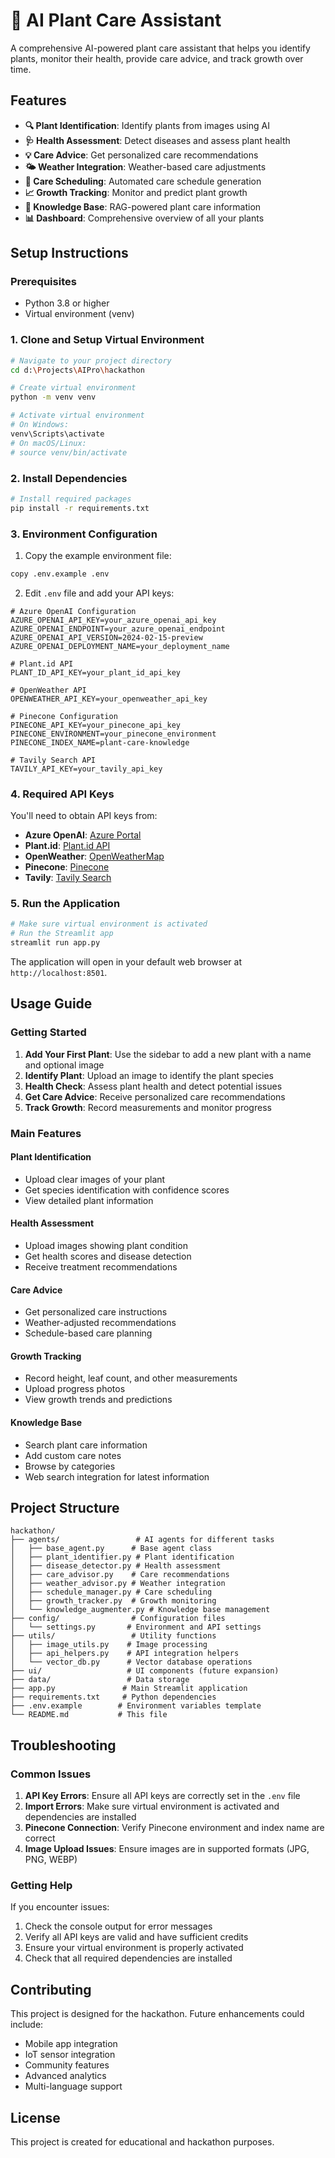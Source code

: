 # 🌱 AI Plant Care Assistant

A comprehensive AI-powered plant care assistant that helps you identify plants, monitor their health, provide care advice, and track growth over time.

## Features

- **🔍 Plant Identification**: Identify plants from images using AI
- **🩺 Health Assessment**: Detect diseases and assess plant health
- **💡 Care Advice**: Get personalized care recommendations
- **🌤️ Weather Integration**: Weather-based care adjustments
- **📅 Care Scheduling**: Automated care schedule generation
- **📈 Growth Tracking**: Monitor and predict plant growth
- **🧠 Knowledge Base**: RAG-powered plant care information
- **📊 Dashboard**: Comprehensive overview of all your plants

## Setup Instructions

### Prerequisites

- Python 3.8 or higher
- Virtual environment (venv)

### 1. Clone and Setup Virtual Environment

```bash
# Navigate to your project directory
cd d:\Projects\AIPro\hackathon

# Create virtual environment
python -m venv venv

# Activate virtual environment
# On Windows:
venv\Scripts\activate
# On macOS/Linux:
# source venv/bin/activate
```

### 2. Install Dependencies

```bash
# Install required packages
pip install -r requirements.txt
```

### 3. Environment Configuration

1. Copy the example environment file:
```bash
copy .env.example .env
```

2. Edit `.env` file and add your API keys:

```env
# Azure OpenAI Configuration
AZURE_OPENAI_API_KEY=your_azure_openai_api_key
AZURE_OPENAI_ENDPOINT=your_azure_openai_endpoint
AZURE_OPENAI_API_VERSION=2024-02-15-preview
AZURE_OPENAI_DEPLOYMENT_NAME=your_deployment_name

# Plant.id API
PLANT_ID_API_KEY=your_plant_id_api_key

# OpenWeather API
OPENWEATHER_API_KEY=your_openweather_api_key

# Pinecone Configuration
PINECONE_API_KEY=your_pinecone_api_key
PINECONE_ENVIRONMENT=your_pinecone_environment
PINECONE_INDEX_NAME=plant-care-knowledge

# Tavily Search API
TAVILY_API_KEY=your_tavily_api_key
```

### 4. Required API Keys

You'll need to obtain API keys from:

- **Azure OpenAI**: [Azure Portal](https://portal.azure.com/)
- **Plant.id**: [Plant.id API](https://plant.id/)
- **OpenWeather**: [OpenWeatherMap](https://openweathermap.org/api)
- **Pinecone**: [Pinecone](https://www.pinecone.io/)
- **Tavily**: [Tavily Search](https://tavily.com/)

### 5. Run the Application

```bash
# Make sure virtual environment is activated
# Run the Streamlit app
streamlit run app.py
```

The application will open in your default web browser at `http://localhost:8501`.

## Usage Guide

### Getting Started

1. **Add Your First Plant**: Use the sidebar to add a new plant with a name and optional image
2. **Identify Plant**: Upload an image to identify the plant species
3. **Health Check**: Assess plant health and detect potential issues
4. **Get Care Advice**: Receive personalized care recommendations
5. **Track Growth**: Record measurements and monitor progress

### Main Features

#### Plant Identification
- Upload clear images of your plant
- Get species identification with confidence scores
- View detailed plant information

#### Health Assessment
- Upload images showing plant condition
- Get health scores and disease detection
- Receive treatment recommendations

#### Care Advice
- Get personalized care instructions
- Weather-adjusted recommendations
- Schedule-based care planning

#### Growth Tracking
- Record height, leaf count, and other measurements
- Upload progress photos
- View growth trends and predictions

#### Knowledge Base
- Search plant care information
- Add custom care notes
- Browse by categories
- Web search integration for latest information

## Project Structure

```
hackathon/
├── agents/                 # AI agents for different tasks
│   ├── base_agent.py      # Base agent class
│   ├── plant_identifier.py # Plant identification
│   ├── disease_detector.py # Health assessment
│   ├── care_advisor.py    # Care recommendations
│   ├── weather_advisor.py # Weather integration
│   ├── schedule_manager.py # Care scheduling
│   ├── growth_tracker.py  # Growth monitoring
│   └── knowledge_augmenter.py # Knowledge base management
├── config/                # Configuration files
│   └── settings.py       # Environment and API settings
├── utils/                 # Utility functions
│   ├── image_utils.py    # Image processing
│   ├── api_helpers.py    # API integration helpers
│   └── vector_db.py      # Vector database operations
├── ui/                   # UI components (future expansion)
├── data/                 # Data storage
├── app.py               # Main Streamlit application
├── requirements.txt     # Python dependencies
├── .env.example        # Environment variables template
└── README.md           # This file
```

## Troubleshooting

### Common Issues

1. **API Key Errors**: Ensure all API keys are correctly set in the `.env` file
2. **Import Errors**: Make sure virtual environment is activated and dependencies are installed
3. **Pinecone Connection**: Verify Pinecone environment and index name are correct
4. **Image Upload Issues**: Ensure images are in supported formats (JPG, PNG, WEBP)

### Getting Help

If you encounter issues:
1. Check the console output for error messages
2. Verify all API keys are valid and have sufficient credits
3. Ensure your virtual environment is properly activated
4. Check that all required dependencies are installed

## Contributing

This project is designed for the hackathon. Future enhancements could include:
- Mobile app integration
- IoT sensor integration
- Community features
- Advanced analytics
- Multi-language support

## License

This project is created for educational and hackathon purposes.